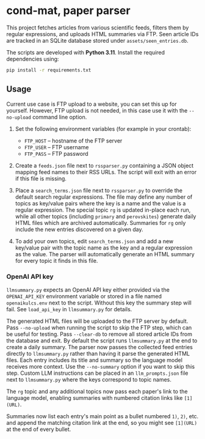 # cond-mat, paper parser

This project fetches articles from various scientific feeds, filters them by
regular expressions, and uploads HTML summaries via FTP. Seen article IDs are
tracked in an SQLite database stored under `assets/seen_entries.db`.

The scripts are developed with **Python&nbsp;3.11**. Install the required
dependencies using:

```bash
pip install -r requirements.txt
```

## Usage
Current use case is FTP upload to a website, you can set this up for yourself. However, FTP upload is not needed, in this case use it with the `--no-upload` command line option.

1. Set the following environment variables (for example in your crontab):
   - `FTP_HOST` – hostname of the FTP server
   - `FTP_USER` – FTP username
   - `FTP_PASS` – FTP password

2. Create a `feeds.json` file next to `rssparser.py` containing a JSON
   object mapping feed names to their RSS URLs. The script will exit with an
   error if this file is missing.
3. Place a `search_terms.json` file next to `rssparser.py` to
   override the default search regular expressions. The file may define any
  number of topics as key/value pairs where the key is a name and the value is
  a regular expression.  The special topic `rg` is updated in-place each run,
  while all other topics (including `primary` and `perovskites`) generate daily
  HTML files which are archived automatically.
   Summaries for `rg` only include the new entries discovered on a given day.
4. To add your own topics, edit `search_terms.json` and add a new key/value
   pair with the topic name as the key and a regular expression as the value.
   The parser will automatically generate an HTML summary for every topic it
   finds in this file.

### OpenAI API key

`llmsummary.py` expects an OpenAI API key either provided via the `OPENAI_API_KEY` environment variable or stored in a file named `openaikulcs.env` next to the script. Without this key the summary step will fail. See `load_api_key` in `llmsummary.py` for details.

The generated HTML files will be uploaded to the FTP server by default. Pass
`--no-upload` when running the script to skip the FTP step, which can be useful
for testing.  Pass `--clear-db` to remove all stored article IDs from the database and exit.
By default the script runs `llmsummary.py` at the end to create a daily summary.
The parser now passes the collected feed entries directly to `llmsummary.py` rather than
having it parse the generated HTML files. Each entry includes its title and summary so the
  language model receives more context. Use the `--no-summary` option if you want to skip
  this step. Custom LLM instructions can be placed in an `llm_prompts.json` file
next to `llmsummary.py` where the keys correspond to topic names.

The `rg` topic and any additional topics now pass each paper's link to the
language model, enabling summaries with numbered citation links like
`[1](URL)`.

Summaries now list each entry's main point as a bullet numbered `1)`, `2)`,
etc. and append the matching citation link at the end, so you might see
`[1](URL)` at the end of every bullet.

